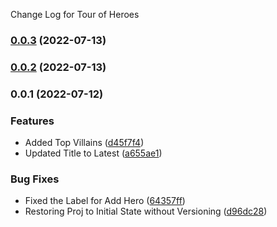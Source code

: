 Change Log for Tour of Heroes
### [0.0.3](https://github.com/mkumar83/toh-pt6/compare/v0.0.2...v0.0.3) (2022-07-13)

### [0.0.2](https://github.com/mkumar83/toh-pt6/compare/v0.0.1...v0.0.2) (2022-07-13)

### 0.0.1 (2022-07-12)


### Features

* Added Top Villains ([d45f7f4](https://github.com/mkumar83/toh-pt6/commit/d45f7f4eda3f3f174ac84f7e781c558e3869a576))
* Updated Title to Latest ([a655ae1](https://github.com/mkumar83/toh-pt6/commit/a655ae191b14b633fb6321f8e6ce910b53f52631))


### Bug Fixes

* Fixed the Label for Add Hero ([64357ff](https://github.com/mkumar83/toh-pt6/commit/64357ff570e6ef3ec45ca649c4c3f6e497835661))
* Restoring Proj to Initial State without Versioning ([d96dc28](https://github.com/mkumar83/toh-pt6/commit/d96dc2830dc0514a450d11906abeb2059e231660))
